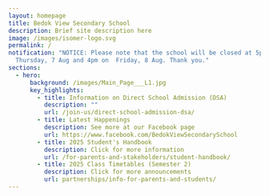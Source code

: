 ```yaml
---
layout: homepage
title: Bedok View Secondary School
description: Brief site description here
image: /images/isomer-logo.svg
permalink: /
notification: "NOTICE: Please note that the school will be closed at 5pm on
  Thursday, 7 Aug and 4pm on  Friday, 8 Aug. Thank you."
sections:
  - hero:
      background: /images/Main_Page___L1.jpg
      key_highlights:
        - title: Information on Direct School Admission (DSA)
          description: ""
          url: /join-us/direct-school-admission-dsa/
        - title: Latest Happenings
          description: See more at our Facebook page
          url: https://www.facebook.com/BedokViewSecondarySchool
        - title: 2025 Student's Handbook
          description: Click for more information
          url: /for-parents-and-stakeholders/student-handbook/
        - title: 2025 Class Timetables (Semester 2)
          description: Click for more announcements
          url: partnerships/info-for-parents-and-students/
---
```

